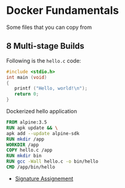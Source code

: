 # Docker Fundamentals

Some files that you can copy from

## 8 Multi-stage Builds

Following is the `hello.c` code:

```c
#include <stdio.h>
int main (void)
{
   printf ("Hello, world!\n");
   return 0;
}
```

Dockerized hello application
 
```dockerfile
FROM alpine:3.5
RUN apk update && \
apk add --update alpine-sdk
RUN mkdir /app
WORKDIR /app
COPY hello.c /app
RUN mkdir bin
RUN gcc -Wall hello.c -o bin/hello
CMD /app/bin/hello
```



* [Signature Assignement](README-dfun-sig.md)

